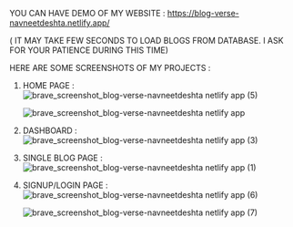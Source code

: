 YOU CAN HAVE DEMO OF MY WEBSITE : https://blog-verse-navneetdeshta.netlify.app/

  ( IT MAY TAKE FEW SECONDS TO LOAD BLOGS FROM DATABASE. I ASK FOR YOUR PATIENCE DURING THIS TIME)

HERE ARE SOME SCREENSHOTS OF MY PROJECTS :

1) HOME PAGE :
   ![brave_screenshot_blog-verse-navneetdeshta netlify app (5)](https://github.com/NavneetDeshtaa/BLOG-WEBSITE/assets/124466060/73049391-7010-4ce8-bd22-3bd1c2d9ac42)

   ![brave_screenshot_blog-verse-navneetdeshta netlify app](https://github.com/NavneetDeshtaa/BLOG-WEBSITE/assets/124466060/ae00ca7d-b0f2-45a3-a9de-0edd4ad776f1)

2) DASHBOARD :
   ![brave_screenshot_blog-verse-navneetdeshta netlify app (3)](https://github.com/NavneetDeshtaa/BLOG-WEBSITE/assets/124466060/9db79156-4ac5-4c18-8169-a3a138ff3c72)

3) SINGLE BLOG PAGE :
   ![brave_screenshot_blog-verse-navneetdeshta netlify app (1)](https://github.com/NavneetDeshtaa/BLOG-WEBSITE/assets/124466060/943d2a36-65e7-4fe3-a70d-012487c1c205)

4) SIGNUP/LOGIN PAGE :
   ![brave_screenshot_blog-verse-navneetdeshta netlify app (6)](https://github.com/NavneetDeshtaa/BLOG-WEBSITE/assets/124466060/6264adba-439e-4085-8ab2-8dd82348e598)

   ![brave_screenshot_blog-verse-navneetdeshta netlify app (7)](https://github.com/NavneetDeshtaa/BLOG-WEBSITE/assets/124466060/874cb1cb-ec8e-4e4c-aba0-10b12f283909)

